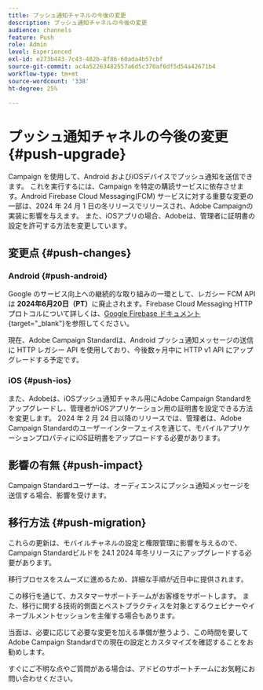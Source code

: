 ```yaml
---
title: プッシュ通知チャネルの今後の変更
description: プッシュ通知チャネルの今後の変更
audience: channels
feature: Push
role: Admin
level: Experienced
exl-id: e273b443-7c43-482b-8f86-60ada4b57cbf
source-git-commit: ac4a52263482557a6d5c370af6df5d54a42671b4
workflow-type: tm+mt
source-wordcount: '338'
ht-degree: 25%

---
```


# プッシュ通知チャネルの今後の変更 {#push-upgrade}

Campaign を使用して、Android およびiOSデバイスでプッシュ通知を送信できます。 これを実行するには、Campaign を特定の購読サービスに依存させます。Android Firebase Cloud Messaging(FCM) サービスに対する重要な変更の一部は、2024 年 24 月 1 日の冬リリースでリリースされ、Adobe Campaignの実装に影響を与えます。 また、iOSアプリの場合、Adobeは、管理者に証明書の設定を許可する方法を変更しています。

## 変更点 {#push-changes}

### Android {#push-android}

Google のサービス向上への継続的な取り組みの一環として、レガシー FCM API は **2024年6月20日（PT）**&#x200B;に廃止されます。Firebase Cloud Messaging HTTP プロトコルについて詳しくは、[Google Firebase ドキュメント](https://firebase.google.com/docs/cloud-messaging/http-server-ref?hl=ja){target="_blank"}を参照してください。

現在、Adobe Campaign Standardは、Android プッシュ通知メッセージの送信に HTTP レガシー API を使用しており、今後数ヶ月中に HTTP v1 API にアップグレードする予定です。

### iOS {#push-ios}

また、Adobeは、iOSプッシュ通知チャネル用にAdobe Campaign Standardをアップグレードし、管理者がiOSアプリケーション用の証明書を設定できる方法を変更します。 2024 年 2 月 24 日以降のリリースでは、管理者は、Adobe Campaign Standardのユーザーインターフェイスを通じて、モバイルアプリケーションプロパティにiOS証明書をアップロードする必要があります。

## 影響の有無 {#push-impact}

Campaign Standardユーザーは、オーディエンスにプッシュ通知メッセージを送信する場合、影響を受けます。

## 移行方法 {#push-migration}

これらの更新は、モバイルチャネルの設定と権限管理に影響を与えるので、Campaign Standardビルドを 24.1 2024 年冬リリースにアップグレードする必要があります。

移行プロセスをスムーズに進めるため、詳細な手順が近日中に提供されます。

この移行を通じて、カスタマーサポートチームがお客様をサポートします。 また、移行に関する技術的側面とベストプラクティスを対象とするウェビナーやイネーブルメントセッションを主催する場合もあります。

当面は、必要に応じて必要な変更を加える準備が整うよう、この時間を要してAdobe Campaign Standardでの現在の設定とカスタマイズを確認することをお勧めします。

すぐにご不明な点やご質問がある場合は、アドビのサポートチームにお気軽にお問い合わせください。
